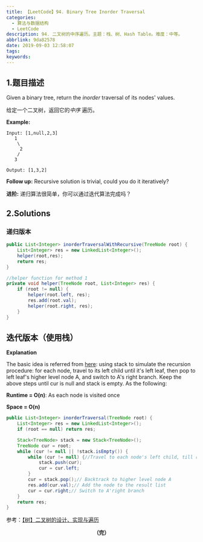 ```yaml
---
title: 【LeetCode】94. Binary Tree Inorder Traversal
categories:
  - 算法与数据结构
  - LeetCode
description: 94. 二叉树的中序遍历。主题：栈、树、Hash Table。难度：中等。
abbrlink: 9da82578
date: 2019-09-03 12:58:07
tags:
keywords:
---
```


## 1.题目描述

Given a binary tree, return the *inorder* traversal of its nodes' values.

给定一个二叉树，返回它的*中序* 遍历。

**Example:**

```
Input: [1,null,2,3]
   1
    \
     2
    /
   3

Output: [1,3,2]
```

**Follow up:** Recursive solution is trivial, could you do it iteratively?

**进阶:** 递归算法很简单，你可以通过迭代算法完成吗？

## 2.Solutions

### 递归版本

~~~java
public List<Integer> inorderTraversalWithRecursive(TreeNode root) {
    List<Integer> res = new LinkedList<Integer>();
    helper(root,res);
    return res;
}

//helper function for method 1
private void helper(TreeNode root, List<Integer> res) {
    if (root != null) {
        helper(root.left, res);
        res.add(root.val);
        helper(root.right, res);		
    }
}
~~~

## 迭代版本（使用栈）

**Explanation**

The basic idea is referred from [here](https://leetcode.com/discuss/19765/iterative-solution-in-java-simple-and-readable): using stack to simulate the recursion procedure: for each node, travel to its left child until it's left leaf, then pop to left leaf's higher level node A, and switch to A's right branch. Keep the above steps until cur is null and stack is empty. As the following:

**Runtime = O(n)**: As each node is visited once

**Space = O(n)**

~~~java
public List<Integer> inorderTraversal(TreeNode root) {
    List<Integer> res = new LinkedList<Integer>();
    if (root == null) return res;

    Stack<TreeNode> stack = new Stack<TreeNode>();
    TreeNode cur = root;
    while (cur != null || !stack.isEmpty()) { 
        while (cur != null) {//Travel to each node's left child, till reach the left leaf
            stack.push(cur);
            cur = cur.left;				
        }		 
        cur = stack.pop();// Backtrack to higher level node A
        res.add(cur.val);// Add the node to the result list
        cur = cur.right;// Switch to A'right branch
    }
    return res;
}
~~~

参考：[【树】二叉树的设计、实现与遍历](https://helloliwen.github.io/d9b9e86b.html)

<center><font style="font-weight:bold">（完）</font></center>